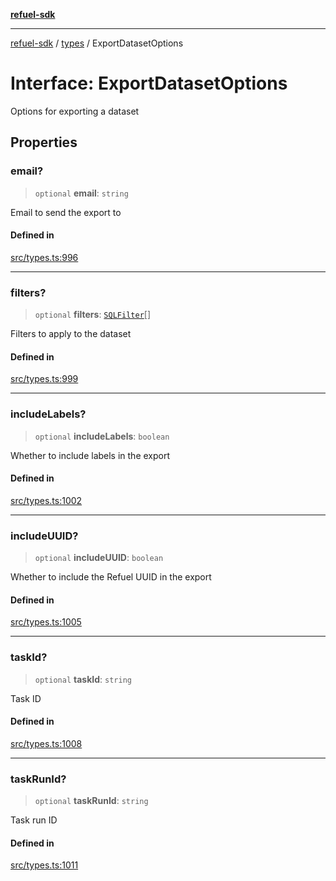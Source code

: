 [**refuel-sdk**](../../README.md)

***

[refuel-sdk](../../modules.md) / [types](../README.md) / ExportDatasetOptions

# Interface: ExportDatasetOptions

Options for exporting a dataset

## Properties

### email?

> `optional` **email**: `string`

Email to send the export to

#### Defined in

[src/types.ts:996](https://github.com/refuel-ai/refuel-sdk/blob/4c2ff8dd3473ca3a77a7beb7cac6d4e017c1d0e0/src/types.ts#L996)

***

### filters?

> `optional` **filters**: [`SQLFilter`](SQLFilter.md)[]

Filters to apply to the dataset

#### Defined in

[src/types.ts:999](https://github.com/refuel-ai/refuel-sdk/blob/4c2ff8dd3473ca3a77a7beb7cac6d4e017c1d0e0/src/types.ts#L999)

***

### includeLabels?

> `optional` **includeLabels**: `boolean`

Whether to include labels in the export

#### Defined in

[src/types.ts:1002](https://github.com/refuel-ai/refuel-sdk/blob/4c2ff8dd3473ca3a77a7beb7cac6d4e017c1d0e0/src/types.ts#L1002)

***

### includeUUID?

> `optional` **includeUUID**: `boolean`

Whether to include the Refuel UUID in the export

#### Defined in

[src/types.ts:1005](https://github.com/refuel-ai/refuel-sdk/blob/4c2ff8dd3473ca3a77a7beb7cac6d4e017c1d0e0/src/types.ts#L1005)

***

### taskId?

> `optional` **taskId**: `string`

Task ID

#### Defined in

[src/types.ts:1008](https://github.com/refuel-ai/refuel-sdk/blob/4c2ff8dd3473ca3a77a7beb7cac6d4e017c1d0e0/src/types.ts#L1008)

***

### taskRunId?

> `optional` **taskRunId**: `string`

Task run ID

#### Defined in

[src/types.ts:1011](https://github.com/refuel-ai/refuel-sdk/blob/4c2ff8dd3473ca3a77a7beb7cac6d4e017c1d0e0/src/types.ts#L1011)
